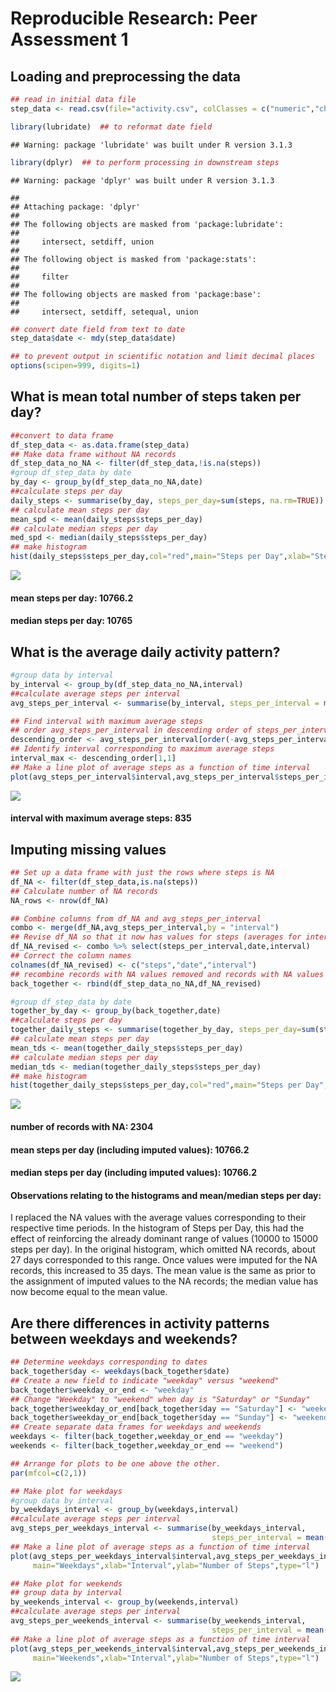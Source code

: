 # Reproducible Research: Peer Assessment 1


## Loading and preprocessing the data


```r
## read in initial data file
step_data <- read.csv(file="activity.csv", colClasses = c("numeric","character","numeric"), header = TRUE,na.strings="NA")

library(lubridate)  ## to reformat date field
```

```
## Warning: package 'lubridate' was built under R version 3.1.3
```

```r
library(dplyr)  ## to perform processing in downstream steps
```

```
## Warning: package 'dplyr' was built under R version 3.1.3
```

```
## 
## Attaching package: 'dplyr'
## 
## The following objects are masked from 'package:lubridate':
## 
##     intersect, setdiff, union
## 
## The following object is masked from 'package:stats':
## 
##     filter
## 
## The following objects are masked from 'package:base':
## 
##     intersect, setdiff, setequal, union
```

```r
## convert date field from text to date
step_data$date <- mdy(step_data$date)

## to prevent output in scientific notation and limit decimal places
options(scipen=999, digits=1)
```

## What is mean total number of steps taken per day?


```r
##convert to data frame
df_step_data <- as.data.frame(step_data)
## Make data frame without NA records
df_step_data_no_NA <- filter(df_step_data,!is.na(steps))
#group df_step_data by date
by_day <- group_by(df_step_data_no_NA,date)  
##calculate steps per day
daily_steps <- summarise(by_day, steps_per_day=sum(steps, na.rm=TRUE))
## calculate mean steps per day
mean_spd <- mean(daily_steps$steps_per_day)
## calculate median steps per day
med_spd <- median(daily_steps$steps_per_day)
## make histogram
hist(daily_steps$steps_per_day,col="red",main="Steps per Day",xlab="Steps per Day")
```

![](./PA1_template_files/figure-html/unnamed-chunk-2-1.png) 
  
#### mean steps per day: 10766.2
#### median steps per day: 10765
  

## What is the average daily activity pattern?


```r
#group data by interval
by_interval <- group_by(df_step_data_no_NA,interval)
##calculate average steps per interval
avg_steps_per_interval <- summarise(by_interval, steps_per_interval = mean(steps, na.rm=TRUE))

## Find interval with maximum average steps
## order avg_steps_per_interval in descending order of steps_per_interval
descending_order <- avg_steps_per_interval[order(-avg_steps_per_interval[,2]),]
## Identify interval corresponding to maximum average steps
interval_max <- descending_order[1,1]
## Make a line plot of average steps as a function of time interval
plot(avg_steps_per_interval$interval,avg_steps_per_interval$steps_per_interval,type="l")
```

![](./PA1_template_files/figure-html/unnamed-chunk-3-1.png) 

#### interval with maximum average steps: 835
 
 
## Imputing missing values


```r
## Set up a data frame with just the rows where steps is NA
df_NA <- filter(df_step_data,is.na(steps))
## Calculate number of NA records
NA_rows <- nrow(df_NA)

## Combine columns from df_NA and avg_steps_per_interval
combo <- merge(df_NA,avg_steps_per_interval,by = "interval")
## Revise df_NA so that it now has values for steps (averages for interval)
df_NA_revised <- combo %>% select(steps_per_interval,date,interval)
## Correct the column names
colnames(df_NA_revised) <- c("steps","date","interval")
## recombine records with NA values removed and records with NA values replaced.
back_together <- rbind(df_step_data_no_NA,df_NA_revised)

#group df_step_data by date
together_by_day <- group_by(back_together,date)
##calculate steps per day
together_daily_steps <- summarise(together_by_day, steps_per_day=sum(steps, na.rm=TRUE))
## calculate mean steps per day
mean_tds <- mean(together_daily_steps$steps_per_day)
## calculate median steps per day
median_tds <- median(together_daily_steps$steps_per_day)
## make histogram
hist(together_daily_steps$steps_per_day,col="red",main="Steps per Day",xlab="Steps per Day")
```

![](./PA1_template_files/figure-html/unnamed-chunk-4-1.png) 
  
#### number of records with NA: 2304
#### mean steps per day (including imputed values): 10766.2
#### median steps per day (including imputed values): 10766.2
 
#### Observations relating to the histograms and mean/median steps per day:  
I replaced the NA values with the average values corresponding to their respective time periods.  In the histogram of Steps per Day, this had the effect of reinforcing the already dominant range of values (10000 to 15000 steps per day).  In the original histogram, which omitted NA records, about 27 days corresponded to this range.  Once values were imputed for the NA records, this increased to 35 days. The mean value is the same as prior to the assignment of imputed values to the NA records; the median value has now become equal to the mean value.

## Are there differences in activity patterns between weekdays and weekends?


```r
## Determine weekdays corresponding to dates
back_together$day <- weekdays(back_together$date)
## Create a new field to indicate "weekday" versus "weekend"
back_together$weekday_or_end <- "weekday"
## Change "Weekday" to "weekend" when day is "Saturday" or "Sunday"
back_together$weekday_or_end[back_together$day == "Saturday"] <- "weekend"
back_together$weekday_or_end[back_together$day == "Sunday"] <- "weekend"
## Create separate data frames for weekdays and weekends
weekdays <- filter(back_together,weekday_or_end == "weekday")
weekends <- filter(back_together,weekday_or_end == "weekend")

## Arrange for plots to be one above the other.
par(mfcol=c(2,1))

## Make plot for weekdays
#group data by interval
by_weekdays_interval <- group_by(weekdays,interval)
##calculate average steps per interval
avg_steps_per_weekdays_interval <- summarise(by_weekdays_interval, 
                                             steps_per_interval = mean(steps, na.rm=TRUE))
## Make a line plot of average steps as a function of time interval
plot(avg_steps_per_weekdays_interval$interval,avg_steps_per_weekdays_interval$steps_per_interval,
     main="Weekdays",xlab="Interval",ylab="Number of Steps",type="l")

## Make plot for weekends
## group data by interval
by_weekends_interval <- group_by(weekends,interval)
##calculate average steps per interval
avg_steps_per_weekends_interval <- summarise(by_weekends_interval, 
                                             steps_per_interval = mean(steps, na.rm=TRUE))
## Make a line plot of average steps as a function of time interval
plot(avg_steps_per_weekends_interval$interval,avg_steps_per_weekends_interval$steps_per_interval,
     main="Weekends",xlab="Interval",ylab="Number of Steps",type="l")
```

![](./PA1_template_files/figure-html/unnamed-chunk-5-1.png) 


